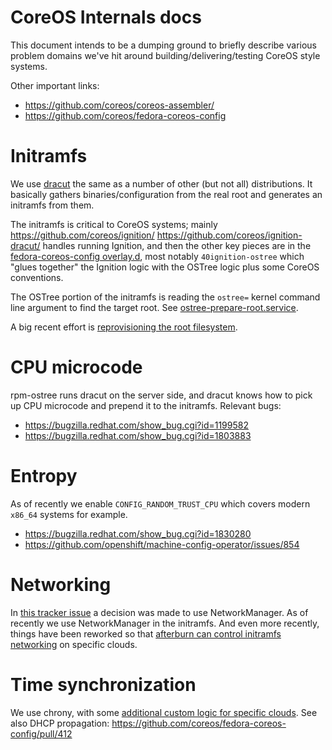 # CoreOS Internals docs

This document intends to be a dumping ground to briefly describe various problem domains we've hit around building/delivering/testing CoreOS style systems.

Other important links:

 - https://github.com/coreos/coreos-assembler/
 - https://github.com/coreos/fedora-coreos-config

# Initramfs 

We use [dracut](https://github.com/dracutdevs/dracut/) the same as a number of other (but not all) distributions.  It basically gathers binaries/configuration from the real root and generates an initramfs from them.

The initramfs is critical to CoreOS systems; mainly https://github.com/coreos/ignition/ 
https://github.com/coreos/ignition-dracut/ handles running Ignition, and then the other key pieces are in the [fedora-coreos-config overlay.d](https://github.com/coreos/fedora-coreos-config), most notably `40ignition-ostree` which "glues together" the Ignition logic with the OSTree logic plus some CoreOS conventions.

The OSTree portion of the initramfs is reading the `ostree=` kernel command line argument to find the target root.  See [ostree-prepare-root.service](https://github.com/ostreedev/ostree/blob/d9fc1dd55d3ae0b71d303dceae9dd23d5b9497c8/src/boot/ostree-prepare-root.service).

A big recent effort is [reprovisioning the root filesystem](https://github.com/coreos/fedora-coreos-tracker/issues/94).

# CPU microcode

rpm-ostree runs dracut on the server side, and dracut knows how to pick up CPU microcode and prepend it to the initramfs.  Relevant bugs:

- https://bugzilla.redhat.com/show_bug.cgi?id=1199582
- https://bugzilla.redhat.com/show_bug.cgi?id=1803883

# Entropy

As of recently we enable `CONFIG_RANDOM_TRUST_CPU` which covers modern `x86_64` systems for example.

- https://bugzilla.redhat.com/show_bug.cgi?id=1830280
- https://github.com/openshift/machine-config-operator/issues/854

# Networking

In [this tracker issue](https://github.com/coreos/fedora-coreos-tracker/issues/24) a decision was made to use NetworkManager.  As of recently we use NetworkManager in the initramfs.  And even more recently, things have been reworked so that [afterburn can control initramfs networking](https://github.com/coreos/afterburn/pull/404) on specific clouds.

# Time synchronization

We use chrony, with some [additional custom logic for specific clouds](https://github.com/coreos/fedora-coreos-config/blob/faf387eac89d14924a1e2021d2093d0cdb8af8b3/overlay.d/20platform-chrony/usr/lib/systemd/system-generators/coreos-platform-chrony).
See also DHCP propagation: https://github.com/coreos/fedora-coreos-config/pull/412
